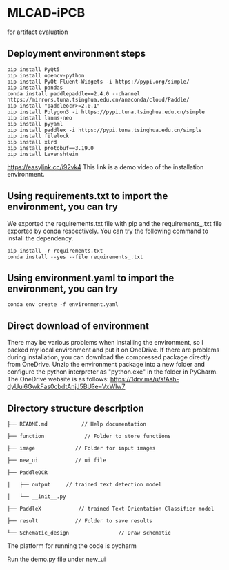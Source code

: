 # MLCAD-iPCB
for artifact evaluation
## Deployment environment steps

```
pip install PyQt5
pip install opencv-python
pip install PyQt-Fluent-Widgets -i https://pypi.org/simple/
pip install pandas
conda install paddlepaddle==2.4.0 --channel https://mirrors.tuna.tsinghua.edu.cn/anaconda/cloud/Paddle/
pip install "paddleocr>=2.0.1"
pip install Polygon3 -i https://pypi.tuna.tsinghua.edu.cn/simple
pip install lanms-neo
pip install pyyaml
pip install paddlex -i https://pypi.tuna.tsinghua.edu.cn/simple
pip install filelock
pip install xlrd
pip install protobuf==3.19.0
pip install Levenshtein
```
https://easylink.cc/i92vk4
This link is a demo video of the installation environment.

## Using requirements.txt to import the environment, you can try
We exported the requirements.txt file with pip and the requirements_.txt file exported by conda respectively. You can try the following command to install the dependency.
```
pip install -r requirements.txt
conda install --yes --file requirements_.txt

```

## Using environment.yaml to import the environment, you can try
```
conda env create -f environment.yaml
```

## Direct download of environment
There may be various problems when installing the environment, so I packed my local environment and put it on OneDrive. If there are problems during installation, you can download the compressed package directly from OneDrive.
Unzip the environment package into a new folder and configure the python interpreter as "python.exe" in the folder in PyCharm.
The OneDrive website is as follows:
https://1drv.ms/u/s!Ash-dyUui6GwkFas0cbdtAnjJ5BU?e=VxWlw7

## Directory structure description
    ├── README.md           // Help documentation
    
    ├── function             // Folder to store functions
    
    ├── image             // Folder for input images
    
    ├── new_ui            // ui file
    
    ├── PaddleOCR            
    
    │   ├── output     // trained text detection model
    
    │   └── __init__.py
    
    ├── PaddleX            // trained Text Orientation Classifier model
    
    ├── result            // Folder to save results
    
    └── Schematic_design                // Draw schematic

The platform for running the code is pycharm

Run the demo.py file under new_ui
